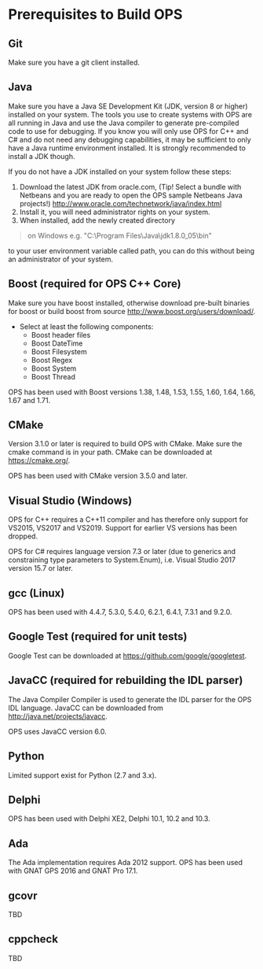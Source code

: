 # Prerequisites to Build OPS #

## Git ##
Make sure you have a git client installed.

## Java ##
Make sure you have a Java SE Development Kit (JDK, version 8 or higher) installed on
your system. The tools you use to create systems with OPS are all running in Java and
use the Java compiler to generate pre-compiled code to use for debugging. If you know
you will only use OPS for C++ and C# and do not need any debugging capabilities, it may
be sufficient to only have a Java runtime environment installed. It is strongly
recommended to install a JDK though.

If you do not have a JDK installed on your system follow these steps:
  1. Download the latest JDK from oracle.com, (Tip! Select a bundle with Netbeans and you are ready to open the OPS sample Netbeans Java projects!)       http://www.oracle.com/technetwork/java/index.html
  1. Install it, you will need administrator rights on your system.
  1. When installed, add the newly created directory
 > on Windows e.g. "C:\Program Files\Java\jdk1.8.0_05\bin"

 to your user environment variable called path, you can do this without being an administrator of your system.

## Boost (required for OPS C++ Core) ##
Make sure you have boost installed, otherwise download pre-built binaries for boost or build boost from source http://www.boost.org/users/download/.

  * Select at least the following components:
    * Boost header files
    * Boost DateTime
    * Boost Filesystem
    * Boost Regex
    * Boost System
    * Boost Thread

OPS has been used with Boost versions 1.38, 1.48, 1.53, 1.55, 1.60, 1.64, 1.66, 1.67 and 1.71.

## CMake ##
Version 3.1.0 or later is required to build OPS with CMake. Make sure the cmake command is in your path. CMake can be downloaded at https://cmake.org/.

OPS has been used with CMake version 3.5.0 and later.

## Visual Studio (Windows) ##
OPS for C++ requires a C++11 compiler and has therefore only support for VS2015, VS2017 and VS2019. Support for earlier VS versions has been dropped.

OPS for C# requires language version 7.3 or later (due to generics and constraining type parameters to System.Enum), i.e. Visual Studio 2017 version 15.7 or later.

## gcc (Linux) ##
OPS has been used with 4.4.7, 5.3.0, 5.4.0, 6.2.1, 6.4.1, 7.3.1 and 9.2.0.

## Google Test (required for unit tests) ##
Google Test can be downloaded at https://github.com/google/googletest.

## JavaCC (required for rebuilding the IDL parser) ##
The Java Compiler Compiler is used to generate the IDL parser for the OPS IDL language.
JavaCC can be downloaded from http://java.net/projects/javacc.

OPS uses JavaCC version 6.0.

## Python ##
Limited support exist for Python (2.7 and 3.x).

## Delphi ##
OPS has been used with Delphi XE2, Delphi 10.1, 10.2 and 10.3.

## Ada ##
The Ada implementation requires Ada 2012 support.
OPS has been used with GNAT GPS 2016 and GNAT Pro 17.1.

## gcovr ##
TBD

## cppcheck ##
TBD
